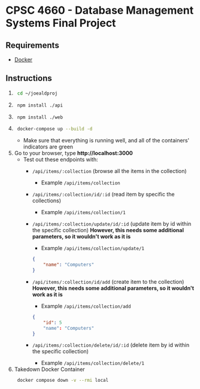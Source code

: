 # CPSC 4660 - Database Management Systems Final Project

## Requirements

- [Docker](https://desktop.docker.com/win/main/amd64/Docker%20Desktop%20Installer.exe?utm_source=docker&utm_medium=webreferral&utm_campaign=dd-smartbutton&utm_location=module)

## Instructions
1. ```zsh
    cd ~/joealdproj
   ```
2. ```zsh
    npm install ./api
   ```
3. ```zsh
    npm install ./web
   ```
4. ```zsh
    docker-compose up --build -d
   ```
   - Make sure that everything is running well, and all of the containers' indicators are green
5. Go to your browser, type **http://localhost:3000**
   - Test out these endpoints with:
     - ```/api/items/:collection``` (browse all the items in the collection)
       - Example ```/api/items/collection```
     - ```/api/items/:collection/id/:id``` (read item by specific the collections)
       - Example ```/api/items/collection/1```
     - ```/api/items/:collection/update/id/:id``` (update item by id within the specific collection) **However, this needs some additional parameters, so it wouldn't work as it is**
       - Example ```/api/items/collection/update/1```
        ```json
        {
            "name": "Computers" 
        }
        ```
     - ```/api/items/:collection/id/add``` (create item to the collection) **However, this needs some additional parameters, so it wouldn't work as it is**
       - Example ```/api/items/collection/add```
        ```json
        {
            "id": 5
            "name": "Computers" 
        }
        ```

     - ```/api/items/:collection/delete/id/:id``` (delete item by id within the specific collection)
       - Example ```/api/items/collection/delete/1```
6. Takedown Docker Container
   ```zsh
    docker compose down -v --rmi local
   ```
